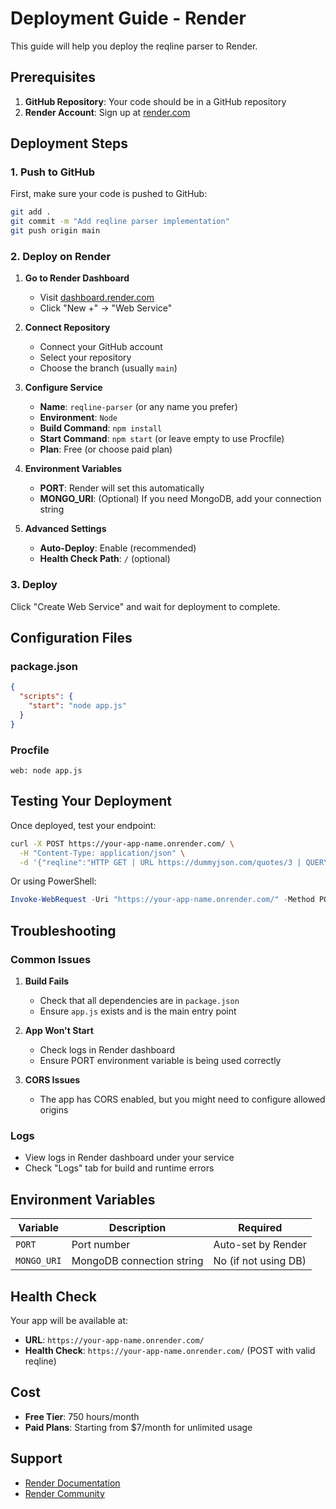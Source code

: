 # Deployment Guide - Render

This guide will help you deploy the reqline parser to Render.

## Prerequisites

1. **GitHub Repository**: Your code should be in a GitHub repository
2. **Render Account**: Sign up at [render.com](https://render.com)

## Deployment Steps

### 1. Push to GitHub

First, make sure your code is pushed to GitHub:

```bash
git add .
git commit -m "Add reqline parser implementation"
git push origin main
```

### 2. Deploy on Render

1. **Go to Render Dashboard**
   - Visit [dashboard.render.com](https://dashboard.render.com)
   - Click "New +" → "Web Service"

2. **Connect Repository**
   - Connect your GitHub account
   - Select your repository
   - Choose the branch (usually `main`)

3. **Configure Service**
   - **Name**: `reqline-parser` (or any name you prefer)
   - **Environment**: `Node`
   - **Build Command**: `npm install`
   - **Start Command**: `npm start` (or leave empty to use Procfile)
   - **Plan**: Free (or choose paid plan)

4. **Environment Variables**
   - **PORT**: Render will set this automatically
   - **MONGO_URI**: (Optional) If you need MongoDB, add your connection string

5. **Advanced Settings**
   - **Auto-Deploy**: Enable (recommended)
   - **Health Check Path**: `/` (optional)

### 3. Deploy

Click "Create Web Service" and wait for deployment to complete.

## Configuration Files

### package.json
```json
{
  "scripts": {
    "start": "node app.js"
  }
}
```

### Procfile
```
web: node app.js
```

## Testing Your Deployment

Once deployed, test your endpoint:

```bash
curl -X POST https://your-app-name.onrender.com/ \
  -H "Content-Type: application/json" \
  -d '{"reqline":"HTTP GET | URL https://dummyjson.com/quotes/3 | QUERY {\"refid\": 1920933}"}'
```

Or using PowerShell:
```powershell
Invoke-WebRequest -Uri "https://your-app-name.onrender.com/" -Method POST -ContentType "application/json" -Body '{"reqline":"HTTP GET | URL https://dummyjson.com/quotes/3 | QUERY {\"refid\": 1920933}"}'
```

## Troubleshooting

### Common Issues

1. **Build Fails**
   - Check that all dependencies are in `package.json`
   - Ensure `app.js` exists and is the main entry point

2. **App Won't Start**
   - Check logs in Render dashboard
   - Ensure PORT environment variable is being used correctly

3. **CORS Issues**
   - The app has CORS enabled, but you might need to configure allowed origins

### Logs

- View logs in Render dashboard under your service
- Check "Logs" tab for build and runtime errors

## Environment Variables

| Variable | Description | Required |
|----------|-------------|----------|
| `PORT` | Port number | Auto-set by Render |
| `MONGO_URI` | MongoDB connection string | No (if not using DB) |

## Health Check

Your app will be available at:
- **URL**: `https://your-app-name.onrender.com/`
- **Health Check**: `https://your-app-name.onrender.com/` (POST with valid reqline)

## Cost

- **Free Tier**: 750 hours/month
- **Paid Plans**: Starting from $7/month for unlimited usage

## Support

- [Render Documentation](https://render.com/docs)
- [Render Community](https://community.render.com) 